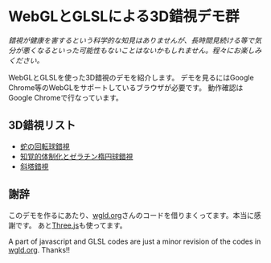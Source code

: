 # WebGLとGLSLによる3D錯視デモ群

*錯視が健康を害するという科学的な知見はありませんが、長時間見続ける等で気分が悪くなるといった可能性もないことはないかもしれません。程々にお楽しみください。*

WebGLとGLSLを使った3D錯視のデモを紹介します。
デモを見るにはGoogle Chrome等のWebGLをサポートしているブラウザが必要です。
動作確認はGoogle Chromeで行なっています。

## 3D錯視リスト

- [蛇の回転球錯視](RotateSnakeBall/index.html)
- [知覚的体制化とゼラチン楕円球錯視](GelatinousEllipse/index.html)
- [斜塔錯視](TwoTower/index.html)

## 謝辞

このデモを作るにあたり、[wgld.org](http://wgld.org)さんのコードを借りまくってます。本当に感謝です。
あと[Three.js](http://threejs.org/)も使ってます。

A part of javascript and GLSL codes are just a minor revision of the codes in [wgld.org](http://wgld.org). Thanks!!



